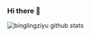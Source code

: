 ### Hi there 👋

![binglingziyu github stats](https://github-readme-stats.vercel.app/api?username=gongluck&show_icons=true&theme=radical)

<!--
**binglingziyu/binglingziyu** is a ✨ _special_ ✨ repository because its `README.md` (this file) appears on your GitHub profile.

Here are some ideas to get you started:

- 🔭 I’m currently working on ...
- 🌱 I’m currently learning ...
- 👯 I’m looking to collaborate on ...
- 🤔 I’m looking for help with ...
- 💬 Ask me about ...
- 📫 How to reach me: ...
- 😄 Pronouns: ...
- ⚡ Fun fact: ...
-->
